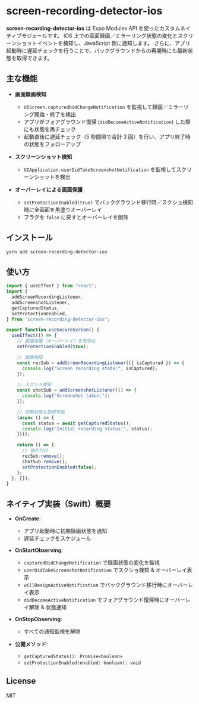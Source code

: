 # screen-recording-detector-ios

**screen-recording-detector-ios** は Expo Modules API を使ったカスタムネイティブモジュールです。 iOS 上での画面録画／ミラーリング状態の変化とスクリーンショットイベントを検知し、JavaScript 側に通知します。 さらに、アプリ起動時に遅延チェックを行うことで、バックグラウンドからの再開時にも最新状態を取得できます。

## 主な機能

- **画面録画検知**

  - `UIScreen.capturedDidChangeNotification` を監視して録画／ミラーリング開始・終了を検出
  - アプリがフォアグラウンド復帰 (`didBecomeActiveNotification`) した際にも状態を再チェック
  - 起動直後に遅延チェック（5 秒間隔で合計 3 回）を行い、アプリ終了時の状態をフォローアップ

- **スクリーンショット検知**

  - `UIApplication.userDidTakeScreenshotNotification` を監視してスクリーンショットを検出

- **オーバーレイによる画面保護**

  - `setProtectionEnabled(true)` でバックグラウンド移行時／スクショ検知時に全画面を黒塗りオーバーレイ
  - フラグを `false` に戻すとオーバーレイを削除

## インストール

```bash
yarn add screen-recording-detector-ios
```

## 使い方

```ts
import { useEffect } from "react";
import {
  addScreenRecordingListener,
  addScreenshotListener,
  getCapturedStatus,
  setProtectionEnabled,
} from "screen-recording-detector-ios";

export function useSecureScreen() {
  useEffect(() => {
    // 画面保護（オーバーレイ）を有効化
    setProtectionEnabled(true);

    // 録画検知
    const recSub = addScreenRecordingListener(({ isCaptured }) => {
      console.log("Screen recording state:", isCaptured);
    });

    // スクショ検知
    const shotSub = addScreenshotListener(() => {
      console.log("Screenshot taken.");
    });

    // 初期状態も取得可能
    (async () => {
      const status = await getCapturedStatus();
      console.log("Initial recording status:", status);
    })();

    return () => {
      // 後片付け
      recSub.remove();
      shotSub.remove();
      setProtectionEnabled(false);
    };
  }, []);
}
```

## ネイティブ実装（Swift）概要

- **OnCreate**:

  - アプリ起動時に初期録画状態を通知
  - 遅延チェックをスケジュール

- **OnStartObserving**:

  - `capturedDidChangeNotification` で録画状態の変化を監視
  - `userDidTakeScreenshotNotification` でスクショ検知 & オーバーレイ表示
  - `willResignActiveNotification` でバックグラウンド移行時にオーバーレイ表示
  - `didBecomeActiveNotification` でフォアグラウンド復帰時にオーバーレイ解除 & 状態通知

- **OnStopObserving**:

  - すべての通知監視を解除

- **公開メソッド**:

  - `getCapturedStatus(): Promise<boolean>`
  - `setProtectionEnabled(enabled: boolean): void`

## License

MIT

